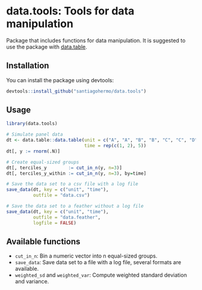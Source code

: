 data.tools: Tools for data manipulation
================

<!-- README.md is generated from README.Rmd. Please edit that file -->

Package that includes functions for data manipulation. It is suggested
to use the package with
[data.table](https://github.com/Rdatatable/data.table).

## Installation

You can install the package using devtools:

``` r
devtools::install_github("santiagohermo/data.tools")
```

## Usage

``` r
library(data.tools)

# Simulate panel data
dt <- data.table::data.table(unit = c("A", "A", "B", "B", "C", "C", "D", "D", "E", "E"), 
                             time = rep(c(1, 2), 5))
dt[, y := rnorm(.N)]

# Create equal-sized groups
dt[, terciles_y        := cut_in_n(y, n=3)]
dt[, terciles_y_within := cut_in_n(y, n=3), by=time]

# Save the data set to a csv file with a log file
save_data(dt, key = c("unit", "time"), 
          outfile = "data.csv")

# Save the data set to a feather without a log file
save_data(dt, key = c("unit", "time"), 
          outfile = "data.feather", 
          logfile = FALSE)
```

## Available functions

-   `cut_in_n`: Bin a numeric vector into n equal-sized groups.
-   `save_data`: Save data set to a file with a log file, several
    formats are available.
-   `weighted_sd` and `weighted_var`: Compute weighted standard
    deviation and variance.
